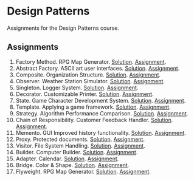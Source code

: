 # Design Patterns

Assignments for the Design Patterns course. 

## Assignments
1. Factory Method. RPG Map Generator. [Solution](src/main/java/factory_method/rpg_map_generator). [Assignment](https://github.com/vesavvo/design_patterns/blob/master/markdown/assignments/factory_method.md).
2. Abstract Factory. ASCII art user interfaces. [Solution](src/main/java/abstract_factory/ascii). [Assignment](https://github.com/vesavvo/design_patterns/blob/master/markdown/assignments/abstract_factory.md).
3. Composite. Organization Structure. [Solution](src/main/java/composite/organization_structure). [Assignment](https://github.com/vesavvo/design_patterns/blob/master/markdown/assignments/composite.md).
4. Observer. Weather Station Simulator. [Solution](src/main/java/observer/weather_station). [Assignment](https://github.com/vesavvo/design_patterns/blob/master/markdown/assignments/observer.md).
5. Singleton. Logger System. [Solution](src/main/java/singleton/logger_system). [Assignment](https://github.com/vesavvo/design_patterns/blob/master/markdown/assignments/singleton.md).
6. Decorator. Customizable Printer. [Solution](src/main/java/decorator/printer). [Assignment](https://github.com/vesavvo/design_patterns/blob/master/markdown/assignments/decorator.md).
7. State. Game Character Development System. [Solution](src/main/java/state/game_character). [Assignment](https://github.com/vesavvo/design_patterns/blob/master/markdown/assignments/state.md).
8. Template. Applying a game framework. [Solution](src/main/java/template_method/game). [Assignment](https://github.com/vesavvo/design_patterns/blob/master/markdown/assignments/template_method.md).
9. Strategy. Algorithm Performance Comparison. [Solution](src/main/java/strategy/algorithm_comparison). [Assignment](https://github.com/vesavvo/design_patterns/blob/master/markdown/assignments/strategy.md).
10. Chain of Responsibility. Customer Feedback Handler. [Solution](src/main/java/chain_of_responsibility/feedback_handler). [Assignment](https://github.com/vesavvo/design_patterns/blob/master/markdown/assignments/chain_of_responsibility.md).
11. Memento. GUI Improved history functionality. [Solution](src/main/java/memento/guiState). [Assignment](https://github.com/vesavvo/design_patterns/blob/master/markdown/assignments/memento.md).
12. Proxy. Protected documents. [Solution](src/main/java/proxy/protected_docs). [Assignment](https://github.com/vesavvo/design_patterns/blob/master/markdown/assignments/proxy.md).
13. Visitor. File System Handling. [Solution](src/main/java/visitor/file_system_handling). [Assignment](https://github.com/vesavvo/design_patterns/blob/master/markdown/assignments/visitor.md).
14. Builder. Computer Builder. [Solution](src/main/java/builder/computer). [Assignment](https://github.com/vesavvo/design_patterns/blob/master/markdown/assignments/builder.md).
15. Adapter. Calendar. [Solution](src/main/java/adapter/calendar). [Assignment](https://github.com/vesavvo/design_patterns/blob/master/markdown/assignments/adapter.md).
16. Bridge. Color & Shape. [Solution](src/main/java/bridge/shape_color). [Assignment](https://github.com/vesavvo/design_patterns/blob/master/markdown/assignments/bridge.md).
17. Flyweight. RPG Map Generator. [Solution](src/main/java/flyweight/rpg_map). [Assignment](https://github.com/vesavvo/design_patterns/blob/master/markdown/assignments/flyweight.md).